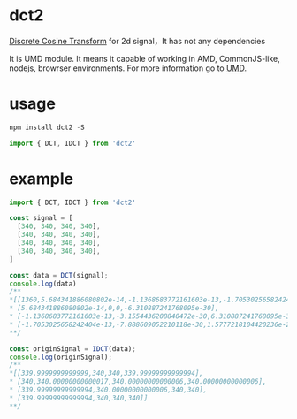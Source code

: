 # dct2

[Discrete Cosine Transform](https://en.wikipedia.org/wiki/Discrete_cosine_transform) for 2d signal，It has not any dependencies

It is UMD module. It means it capable of working in AMD, CommonJS-like, nodejs, browrser environments. For more information go to [UMD](https://github.com/umdjs/umd).



# usage

```js
npm install dct2 -S

import { DCT, IDCT } from 'dct2'

```

#  example

```js
import { DCT, IDCT } from 'dct2'

const signal = [
  [340, 340, 340, 340],
  [340, 340, 340, 340],
  [340, 340, 340, 340],
  [340, 340, 340, 340],
]

const data = DCT(signal);
console.log(data)
/**
*[[1360,5.684341886080802e-14,-1.1368683772161603e-13,-1.7053025658242404e-13],
* [5.684341886080802e-14,0,0,-6.310887241768095e-30],
* [-1.1368683772161603e-13,-3.1554436208840472e-30,6.310887241768095e-30,1.262177448353619e-29],
* [-1.7053025658242404e-13,-7.888609052210118e-30,1.5777218104420236e-29,3.155443620884047e-29]]
**/

const originSignal = IDCT(data);
console.log(originSignal);
/**
*[[339.9999999999999,340,340,339.99999999999994],
* [340,340.00000000000017,340.00000000000006,340.00000000000006],
* [339.99999999999994,340.00000000000006,340,340],
* [339.99999999999994,340,340,340]]
**/
```
